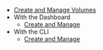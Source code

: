 * [Create and Manage Volumes](index.md)
* With the Dashboard
    * [Create and Manage](create-and-manage-volumes-with-the-dashboard.md)
* With the CLI
    * [Create and Manage](create-and-manage-volumes-via-cli.md)